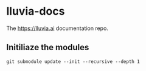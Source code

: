 # lluvia-docs

The https://lluvia.ai documentation repo.

## Initiliaze the modules

```
git submodule update --init --recursive --depth 1
```
